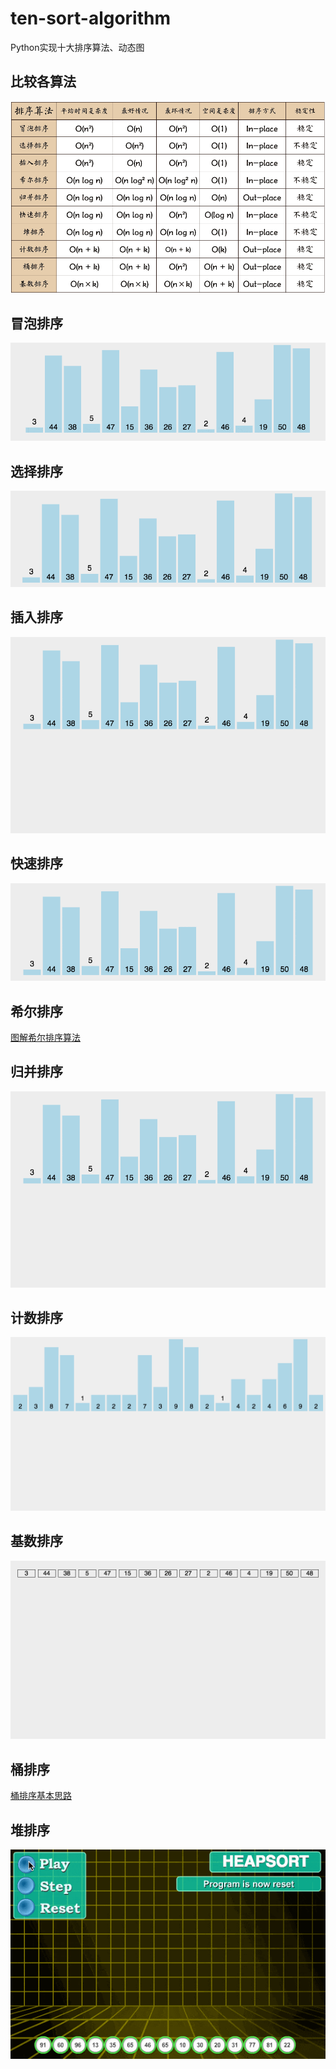 # ten-sort-algorithm
Python实现十大排序算法、动态图
## 比较各算法
![](/Image/各算法比较.png)
## 冒泡排序
![](/Image/冒泡排序.gif)
## 选择排序
![](/Image/选择排序.gif)
## 插入排序
![](/Image/插入排序.gif)
## 快速排序
![](/Image/快速排序.gif)
## 希尔排序
[图解希尔排序算法](https://blog.csdn.net/qq_39207948/article/details/80006224)
## 归并排序
![](/Image/归并排序.gif)
## 计数排序
![](/Image/计数排序.gif)
## 基数排序
![](/Image/基数排序.gif)
## 桶排序
[桶排序基本思路](https://blog.csdn.net/qq_19446965/article/details/81517552)
## 堆排序
![堆](/Image/堆排序.gif)


